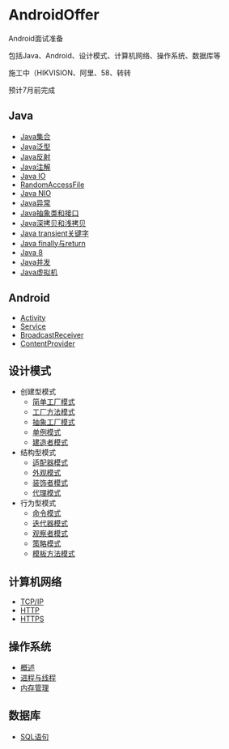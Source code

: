 # AndroidOffer

Android面试准备

包括Java、Android、设计模式、计算机网络、操作系统、数据库等

施工中（HIKVISION、阿里、58、转转

预计7月前完成

## Java

- [Java集合](https://github.com/ErisRolo/AndroidOffer/blob/master/Java/Java集合.md)
- [Java泛型](https://github.com/ErisRolo/AndroidOffer/blob/master/Java/Java泛型.md)
- [Java反射](https://github.com/ErisRolo/AndroidOffer/blob/master/Java/Java反射.md)
- [Java注解](https://github.com/ErisRolo/AndroidOffer/blob/master/Java/Java注解.md)
- [Java IO](https://github.com/ErisRolo/AndroidOffer/blob/master/Java/Java%20IO.md)
- [RandomAccessFile](https://github.com/ErisRolo/AndroidOffer/blob/master/Java/RandomAccessFile.md)
- [Java NIO](https://github.com/ErisRolo/AndroidOffer/blob/master/Java/Java%20NIO.md)
- [Java异常](https://github.com/ErisRolo/AndroidOffer/blob/master/Java/Java异常.md)
- [Java抽象类和接口](https://github.com/ErisRolo/AndroidOffer/blob/master/Java/Java抽象类和接口.md)
- [Java深拷贝和浅拷贝](https://github.com/ErisRolo/AndroidOffer/blob/master/Java/Java深拷贝和浅拷贝.md)
- [Java transient关键字](https://github.com/ErisRolo/AndroidOffer/blob/master/Java/Java%20transient.md)
- [Java finally与return](https://github.com/ErisRolo/AndroidOffer/blob/master/Java/Java%20finally与return.md)
- [Java 8](https://github.com/ErisRolo/AndroidOffer/blob/master/Java/Java%208.md)
- [Java并发](https://github.com/ErisRolo/AndroidOffer/blob/master/Java/Java并发.md)
- [Java虚拟机](https://github.com/ErisRolo/AndroidOffer/blob/master/Java/Java虚拟机.md)

## Android

- [Activity](https://github.com/ErisRolo/PAT/blob/master/PAT%20常用模板总结/map.md)
- [Service](https://github.com/ErisRolo/PAT/blob/master/PAT%20常用模板总结/map.md)
- [BroadcastReceiver](https://github.com/ErisRolo/PAT/blob/master/PAT%20常用模板总结/map.md)
- [ContentProvider](https://github.com/ErisRolo/PAT/blob/master/PAT%20常用模板总结/map.md)

## 设计模式

- 创建型模式
  - [简单工厂模式](https://github.com/ErisRolo/PAT/blob/master/PAT%20常用模板总结/map.md)
  - [工厂方法模式](https://github.com/ErisRolo/PAT/blob/master/PAT%20常用模板总结/map.md)
  - [抽象工厂模式](https://github.com/ErisRolo/PAT/blob/master/PAT%20常用模板总结/map.md)
  - [单例模式](https://github.com/ErisRolo/PAT/blob/master/PAT%20常用模板总结/map.md)
  - [建造者模式](https://github.com/ErisRolo/PAT/blob/master/PAT%20常用模板总结/map.md)
- 结构型模式
  - [适配器模式](https://github.com/ErisRolo/PAT/blob/master/PAT%20常用模板总结/map.md)
  - [外观模式](https://github.com/ErisRolo/PAT/blob/master/PAT%20常用模板总结/map.md)
  - [装饰者模式](https://github.com/ErisRolo/PAT/blob/master/PAT%20常用模板总结/map.md)
  - [代理模式](https://github.com/ErisRolo/PAT/blob/master/PAT%20常用模板总结/map.md)
- 行为型模式
  - [命令模式](https://github.com/ErisRolo/PAT/blob/master/PAT%20常用模板总结/map.md)
  - [迭代器模式](https://github.com/ErisRolo/PAT/blob/master/PAT%20常用模板总结/map.md)
  - [观察者模式](https://github.com/ErisRolo/PAT/blob/master/PAT%20常用模板总结/map.md)
  - [策略模式](https://github.com/ErisRolo/PAT/blob/master/PAT%20常用模板总结/map.md)
  - [模板方法模式](https://github.com/ErisRolo/PAT/blob/master/PAT%20常用模板总结/map.md)
  
## 计算机网络

- [TCP/IP](https://github.com/ErisRolo/PAT/blob/master/PAT%20常用模板总结/map.md)
- [HTTP](https://github.com/ErisRolo/PAT/blob/master/PAT%20常用模板总结/map.md)
- [HTTPS](https://github.com/ErisRolo/PAT/blob/master/PAT%20常用模板总结/map.md)
  
## 操作系统

- [概述](https://github.com/ErisRolo/PAT/blob/master/PAT%20常用模板总结/map.md)
- [进程与线程](https://github.com/ErisRolo/PAT/blob/master/PAT%20常用模板总结/map.md)
- [内存管理](https://github.com/ErisRolo/PAT/blob/master/PAT%20常用模板总结/map.md)

## 数据库

- [SQL语句](https://github.com/ErisRolo/PAT/blob/master/PAT%20常用模板总结/map.md)
